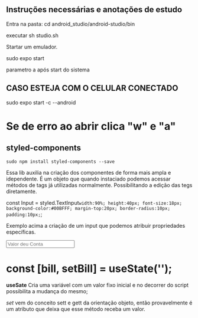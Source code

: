 ## Instruções necessárias e anotações de estudo

Entra na pasta:
cd android_studio/android-studio/bin

executar sh studio.sh

Startar um emulador.

  sudo expo start

parametro a após start do sistema


## CASO ESTEJA COM O CELULAR CONECTADO
  sudo expo start -c --android

  # Se de erro ao abrir clica "w" e "a"

## styled-components
    sudo npm install styled-components --save

Essa lib auxilia na criação dos componentes de forma mais ampla e idependente.
É um objeto que quando instaciado podemos acessar métodos de tags já utilizadas normalmente.
Possibilitando a edição das tegs diretamente.

const Input = styled.TextInput`
  width:90%;
  height:40px;
  font-size:18px;
  background-color:#00BFFF;
  margin-top:20px;
  border-radius:10px;
  padding:10px;
`;

Exemplo acima a criação de um input que podemos atribuir propriedades específicas.

<Input
        placeholder="Valor deu Conta"
        placeholderTextColor="#FFF"
        keyboardType="numeric"
/>

# const [bill, setBill] = useState('');

**useSate**
  Cria uma variável com um valor fixo inicial e no decorrer do script possibilita a mudança do mesmo;

*set* vem do conceito sett e gett da orientação objeto, então provavelmente é um atributo que deixa que esse método receba um valor.

